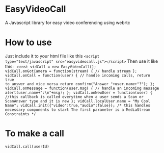 # EasyVideoCall
A Javascript library for easy video conferencing using webrtc

# How to use
Just include it to your html file like this
<code>&lt;script type="text/javascript" src="easyvideocall.js"&gt;&lt;/script&gt;</code>
Then use it like this:
<code>
const vidCall = new EasyVideoCall();
vidCall.onGotCamera = function(stream) {
  // handle stream
};
vidCall.onCall = function(user) {
  // handle incoming calls, return true to answer and vice versa 
  return confirm("Answer "+user.name+"?");
};
vidCall.onMessage = function(user,msg) {
  // handle an incoming message
  alert(user.name+":\n"+msg);
};
vidCall.onNewUser = function(user) {
  //this callback is called everytime when a user sends a Scan or ScanAnswer type and it is new
};
vidCall.localUser.name = "My Cool Name";
vidCall.init({"video":true,"audio":false});
/* this handles necessary components to start
The first parameter is a MediaStream Constraints
*/
</code>

# To make a call
<code>vidCall.call(userId)</code>
